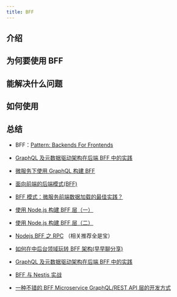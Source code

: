 ```yaml
---
title: BFF
---
```


## 介绍

## 为何要使用 BFF

## 能解决什么问题

## 如何使用

## 总结

- BFF：[Pattern: Backends For Frontends](https://samnewman.io/patterns/architectural/bff/)

- [GraphQL 及元数据驱动架构在后端 BFF 中的实践](https://zhuanlan.zhihu.com/p/370436576)

- [微服务下使用 GraphQL 构建 BFF](https://zhuanlan.zhihu.com/p/35108457)

- [面向前端的后端模式(BFF)](https://www.jdon.com/50203)

- [BFF 模式：微服务前端数据加载的最佳实践？](https://www.infoq.cn/article/4hjplbxo1xktefxzpqz8)

- [使用 Node.js 构建 BFF 层（一）](https://juejin.cn/post/6996935339386339336)

- [使用 Node.js 构建 BFF 层（二）](https://juejin.cn/post/6997704376777179172)

- [Nodejs BFF 之 RPC](https://juejin.cn/post/7001475362962014215) （相关推荐全是宝）

- [如何在中后台领域玩转 BFF 架构(早早聊分享)](https://juejin.cn/post/6997250621627858957)

- [GraphQL 及元数据驱动架构在后端 BFF 中的实践](https://juejin.cn/post/6959487456517292040)

- [BFF 与 Nestjs 实战](https://juejin.cn/post/6925028503314235399)

- [一种不错的 BFF Microservice GraphQL/REST API 层的开发方式](https://www.cnblogs.com/hacker-linner/p/14108237.html)
